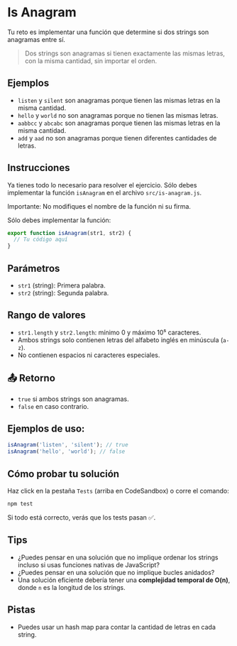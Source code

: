 # Is Anagram

Tu reto es implementar una función que determine si dos strings son anagramas entre sí.

> Dos strings son anagramas si tienen exactamente las mismas letras, con la misma cantidad, sin importar el orden.

## Ejemplos

- `listen` y `silent` son anagramas porque tienen las mismas letras en la misma cantidad.
- `hello` y `world` no son anagramas porque no tienen las mismas letras.
- `aabbcc` y `abcabc` son anagramas porque tienen las mismas letras en la misma cantidad.
- `add` y `aad` no son anagramas porque tienen diferentes cantidades de letras.

## Instrucciones

Ya tienes todo lo necesario para resolver el ejercicio. Sólo debes implementar la función `isAnagram` en el archivo `src/is-anagram.js`.

Importante: No modifiques el nombre de la función ni su firma.

Sólo debes implementar la función:

```js
export function isAnagram(str1, str2) {
  // Tu código aquí
}
```

## Parámetros

- `str1` (string): Primera palabra.
- `str2` (string): Segunda palabra.

## Rango de valores

- `str1.length` y `str2.length`: mínimo 0 y máximo 10⁵ caracteres.
- Ambos strings solo contienen letras del alfabeto inglés en minúscula (`a-z`).
- No contienen espacios ni caracteres especiales.

## 📤 Retorno

- `true` si ambos strings son anagramas.
- `false` en caso contrario.

## Ejemplos de uso:

```js
isAnagram('listen', 'silent'); // true
isAnagram('hello', 'world'); // false
```

## Cómo probar tu solución

Haz click en la pestaña `Tests` (arriba en CodeSandbox) o corre el comando:

```bash
npm test
```

Si todo está correcto, verás que los tests pasan ✅.

## Tips

- ¿Puedes pensar en una solución que no implique ordenar los strings incluso si usas funciones nativas de JavaScript?
- ¿Puedes pensar en una solución que no implique bucles anidados?
- Una solución eficiente debería tener una **complejidad temporal de O(n)**, donde `n` es la longitud de los strings.

## Pistas

- Puedes usar un hash map para contar la cantidad de letras en cada string.
